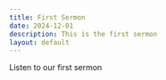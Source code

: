 ```yaml
---
title: First Sermon
date: 2024-12-01
description: This is the first sermon
layout: default
---
```


Listen to our first sermon